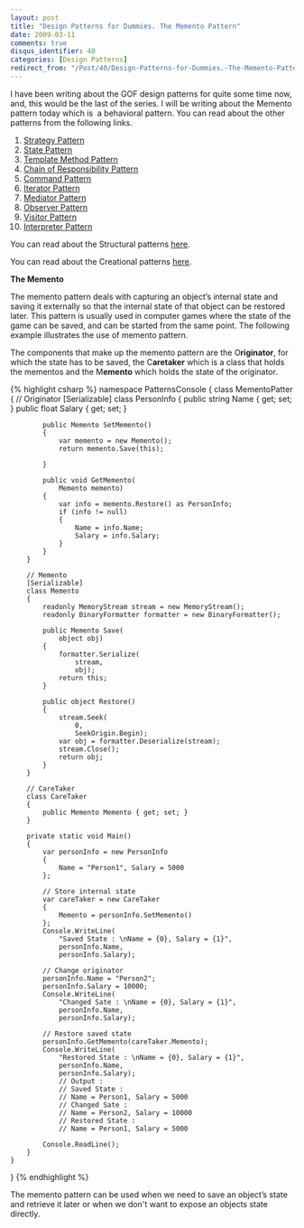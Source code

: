 ```yaml
---
layout: post
title: "Design Patterns for Dummies. The Memento Pattern"
date: 2009-03-11
comments: true
disqus_identifier: 40
categories: [Design Patterns]
redirect_from: "/Post/40/Design-Patterns-for-Dummies.-The-Memento-Pattern.aspx/"
---
```

I have been writing about the GOF design patterns for quite some time
now, and, this would be the last of the series. I will be writing about
the Memento pattern today which is  a behavioral pattern. You can read
about the other patterns from the following links.
<!--more-->
1.  [Strategy
    Pattern](/2009/01/12/Design-Patterns-for-Dummies.-The-Strategy-Pattern/)
2.  [State
    Pattern](/2009/01/15/Design-Patterns-for-Dummies.-The-State-Pattern/)
3.  [Template Method
    Pattern](/2009/01/19/Design-Patterns-for-Dummies.-The-Template-Method-Pattern/)
4.  [Chain of Responsibility
    Pattern](/2009/01/22/Design-Patterns-for-Dummies.-The-Chain-of-Responsibility-Pattern/)
5.  [Command
    Pattern](/2009/02/02/Design-Patterns-for-Dummies.-The-Command-Pattern/)
6.  [Iterator
    Pattern](/2009/02/05/Design-Patterns-for-Dummies.-The-Iterator-Pattern/)
7.  [Mediator
    Pattern](/2009/02/09/Design-Patterns-for-Dummies.-The-Mediator-Pattern/)
8.  [Observer
    Pattern](/2009/02/17/Design-Patterns-for-Dummies.-The-Observer-Pattern/)
9.  [Visitor
    Pattern](/2009/02/24/Design-Patterns-for-Dummies.-The-Visitor-Pattern/)
10. [Interpreter
    Pattern](/2009/03/03/Design-Patterns-for-Dummies.-The-Interpreter-Pattern/)

You can read about the Structural patterns
[here](/2008/12/15/Structural-Design-Patterns/).

You can read about the Creational patterns
[here](/2009/01/12/Creational-Design-Patterns/).

**The Memento**

The memento pattern deals with capturing an object’s internal state and
saving it externally so that the internal state of that object can be
restored later. This pattern is usually used in computer games where the
state of the game can be saved, and can be started from the same point.
The following example illustrates the use of memento pattern.

The components that make up the memento pattern are the O**riginator**,
for which the state has to be saved, the C**aretaker** which is a class
that holds the mementos and the M**emento** which holds the state of the
originator.

{% highlight csharp %}
namespace PatternsConsole
{
    class MementoPatter
    {
        // Originator
        [Serializable]
        class PersonInfo
        {
            public string Name { get; set; }
            public float Salary { get; set; }

            public Memento SetMemento()
            {
                var memento = new Memento();
                return memento.Save(this);

            }

            public void GetMemento(
                Memento memento)
            {
                var info = memento.Restore() as PersonInfo;
                if (info != null)
                {
                    Name = info.Name;
                    Salary = info.Salary;
                }
            }
        }

        // Memento
        [Serializable]
        class Memento
        {
            readonly MemoryStream stream = new MemoryStream();
            readonly BinaryFormatter formatter = new BinaryFormatter();

            public Memento Save(
                object obj)
            {
                formatter.Serialize(
                    stream,
                    obj);
                return this;
            }

            public object Restore()
            {
                stream.Seek(
                    0,
                    SeekOrigin.Begin);
                var obj = formatter.Deserialize(stream);
                stream.Close();
                return obj;
            }
        }

        // CareTaker
        class CareTaker
        {
            public Memento Memento { get; set; }
        }

        private static void Main()
        {
            var personInfo = new PersonInfo
            {
                Name = "Person1", Salary = 5000
            };
            
            // Store internal state
            var careTaker = new CareTaker
            {
                Memento = personInfo.SetMemento()
            };
            Console.WriteLine(
                "Saved State : \nName = {0}, Salary = {1}",
                personInfo.Name,
                personInfo.Salary);
            
            // Change originator
            personInfo.Name = "Person2";
            personInfo.Salary = 10000;
            Console.WriteLine(
                "Changed Sate : \nName = {0}, Salary = {1}",
                personInfo.Name,
                personInfo.Salary);
            
            // Restore saved state
            personInfo.GetMemento(careTaker.Memento);
            Console.WriteLine(
                "Restored State : \nName = {0}, Salary = {1}",
                personInfo.Name,
                personInfo.Salary);
                // Output :
                // Saved State :
                // Name = Person1, Salary = 5000
                // Changed Sate :
                // Name = Person2, Salary = 10000
                // Restored State :
                // Name = Person1, Salary = 5000

            Console.ReadLine();
        }
    }
}
{% endhighlight %}

The memento pattern can be used when we need to save an object’s state
and retrieve it later or when we don't want to expose an objects state
directly.

